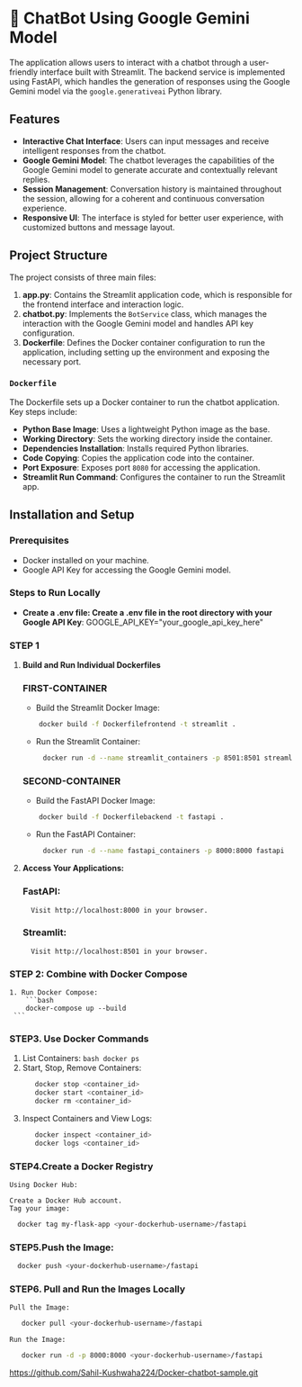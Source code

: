# 🤖 ChatBot Using Google Gemini Model

The application allows users to interact with a chatbot through a user-friendly interface built with Streamlit. The backend service is implemented using FastAPI, which handles the generation of responses using the Google Gemini model via the `google.generativeai` Python library.

## Features

- **Interactive Chat Interface**: Users can input messages and receive intelligent responses from the chatbot.
- **Google Gemini Model**: The chatbot leverages the capabilities of the Google Gemini model to generate accurate and contextually relevant replies.
- **Session Management**: Conversation history is maintained throughout the session, allowing for a coherent and continuous conversation experience.
- **Responsive UI**: The interface is styled for better user experience, with customized buttons and message layout.

## Project Structure

The project consists of three main files:

1. **app.py**: Contains the Streamlit application code, which is responsible for the frontend interface and interaction logic.
2. **chatbot.py**: Implements the `BotService` class, which manages the interaction with the Google Gemini model and handles API key configuration.
3. **Dockerfile**: Defines the Docker container configuration to run the application, including setting up the environment and exposing the necessary port.

### `Dockerfile`
The Dockerfile sets up a Docker container to run the chatbot application. Key steps include:

- **Python Base Image**: Uses a lightweight Python image as the base.
- **Working Directory**: Sets the working directory inside the container.
- **Dependencies Installation**: Installs required Python libraries.
- **Code Copying**: Copies the application code into the container.
- **Port Exposure**: Exposes port `8080` for accessing the application.
- **Streamlit Run Command**: Configures the container to run the Streamlit app.

## Installation and Setup

### Prerequisites

- Docker installed on your machine.
- Google API Key for accessing the Google Gemini model.

### Steps to Run Locally

- **Create a .env file: Create a .env file in the root directory with your Google API Key**: GOOGLE_API_KEY="your_google_api_key_here"

### STEP 1

1. **Build and Run Individual Dockerfiles**

    ### FIRST-CONTAINER
   - Build the Streamlit  Docker Image:
    ```bash
        docker build -f Dockerfilefrontend -t streamlit .    
    ```
   - Run the Streamlit  Container:
   ```bash
        docker run -d --name streamlit_containers -p 8501:8501 streamlit
     ```

    ### SECOND-CONTAINER
    - Build the FastAPI Docker Image:
    ```bash
        docker build -f Dockerfilebackend -t fastapi .    
    ```
   - Run the FastAPI Container:
   ```bash
        docker run -d --name fastapi_containers -p 8000:8000 fastapi 
    ```

2. **Access Your Applications:**

    ### FastAPI:
         Visit http://localhost:8000 in your browser.
    
    ### Streamlit:
         Visit http://localhost:8501 in your browser.

### STEP 2: Combine with Docker Compose

    1. Run Docker Compose:
        ```bash
        docker-compose up --build
     ```


### STEP3.  Use Docker Commands
1.    List Containers:
     ```bash
        docker ps
     ```
2.   Start, Stop, Remove Containers:
     ```bash
        docker stop <container_id>
        docker start <container_id>
        docker rm <container_id>
     ```
3.   Inspect Containers and View Logs:
     ```bash
        docker inspect <container_id>
        docker logs <container_id>
     ```

### STEP4.Create a Docker Registry
    Using Docker Hub:

    Create a Docker Hub account.
    Tag your image:
  ```   bash
    docker tag my-flask-app <your-dockerhub-username>/fastapi
 ```
### STEP5.Push the Image:
  ```   bash
    docker push <your-dockerhub-username>/fastapi
 ```
### STEP6. Pull and Run the Images Locally
    Pull the Image:
 ``` bash
    docker pull <your-dockerhub-username>/fastapi
 ```
    Run the Image:
 ``` bash
    docker run -d -p 8000:8000 <your-dockerhub-username>/fastapi

 ```

 https://github.com/Sahil-Kushwaha224/Docker-chatbot-sample.git